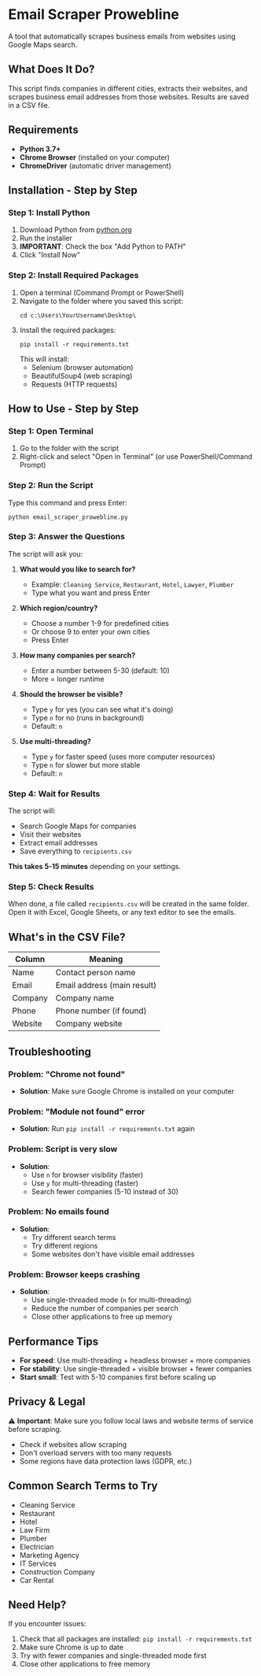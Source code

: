 # Email Scraper Prowebline

A tool that automatically scrapes business emails from websites using Google Maps search.

## What Does It Do?

This script finds companies in different cities, extracts their websites, and scrapes business email addresses from those websites. Results are saved in a CSV file.

## Requirements

- **Python 3.7+**
- **Chrome Browser** (installed on your computer)
- **ChromeDriver** (automatic driver management)

## Installation - Step by Step

### Step 1: Install Python

1. Download Python from [python.org](https://www.python.org/downloads/)
2. Run the installer
3. **IMPORTANT**: Check the box "Add Python to PATH"
4. Click "Install Now"

### Step 2: Install Required Packages

1. Open a terminal (Command Prompt or PowerShell)
2. Navigate to the folder where you saved this script:
   ```
   cd c:\Users\YourUsername\Desktop\
   ```
3. Install the required packages:
   ```
   pip install -r requirements.txt
   ```
   This will install:
   - Selenium (browser automation)
   - BeautifulSoup4 (web scraping)
   - Requests (HTTP requests)

## How to Use - Step by Step

### Step 1: Open Terminal

1. Go to the folder with the script
2. Right-click and select "Open in Terminal" (or use PowerShell/Command Prompt)

### Step 2: Run the Script

Type this command and press Enter:
```
python email_scraper_prowebline.py
```

### Step 3: Answer the Questions

The script will ask you:

1. **What would you like to search for?**
   - Example: `Cleaning Service`, `Restaurant`, `Hotel`, `Lawyer`, `Plumber`
   - Type what you want and press Enter

2. **Which region/country?**
   - Choose a number 1-9 for predefined cities
   - Or choose 9 to enter your own cities
   - Press Enter

3. **How many companies per search?**
   - Enter a number between 5-30 (default: 10)
   - More = longer runtime

4. **Should the browser be visible?**
   - Type `y` for yes (you can see what it's doing)
   - Type `n` for no (runs in background)
   - Default: `n`

5. **Use multi-threading?**
   - Type `y` for faster speed (uses more computer resources)
   - Type `n` for slower but more stable
   - Default: `n`

### Step 4: Wait for Results

The script will:
- Search Google Maps for companies
- Visit their websites
- Extract email addresses
- Save everything to `recipients.csv`

**This takes 5-15 minutes** depending on your settings.

### Step 5: Check Results

When done, a file called `recipients.csv` will be created in the same folder.
Open it with Excel, Google Sheets, or any text editor to see the emails.

## What's in the CSV File?

| Column | Meaning |
|--------|---------|
| Name | Contact person name |
| Email | Email address (main result) |
| Company | Company name |
| Phone | Phone number (if found) |
| Website | Company website |

## Troubleshooting

### Problem: "Chrome not found"
- **Solution**: Make sure Google Chrome is installed on your computer

### Problem: "Module not found" error
- **Solution**: Run `pip install -r requirements.txt` again

### Problem: Script is very slow
- **Solution**: 
  - Use `n` for browser visibility (faster)
  - Use `y` for multi-threading (faster)
  - Search fewer companies (5-10 instead of 30)

### Problem: No emails found
- **Solution**: 
  - Try different search terms
  - Try different regions
  - Some websites don't have visible email addresses

### Problem: Browser keeps crashing
- **Solution**:
  - Use single-threaded mode (`n` for multi-threading)
  - Reduce the number of companies per search
  - Close other applications to free up memory

## Performance Tips

- **For speed**: Use multi-threading + headless browser + more companies
- **For stability**: Use single-threaded + visible browser + fewer companies
- **Start small**: Test with 5-10 companies first before scaling up

## Privacy & Legal

⚠️ **Important**: Make sure you follow local laws and website terms of service before scraping.
- Check if websites allow scraping
- Don't overload servers with too many requests
- Some regions have data protection laws (GDPR, etc.)

## Common Search Terms to Try

- Cleaning Service
- Restaurant
- Hotel
- Law Firm
- Plumber
- Electrician
- Marketing Agency
- IT Services
- Construction Company
- Car Rental

## Need Help?

If you encounter issues:
1. Check that all packages are installed: `pip install -r requirements.txt`
2. Make sure Chrome is up to date
3. Try with fewer companies and single-threaded mode first
4. Close other applications to free memory

